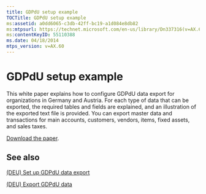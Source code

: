 ```yaml
---
title: GDPdU setup example
TOCTitle: GDPdU setup example
ms:assetid: a0dd6065-c3db-42ff-bc19-a1d084e8db82
ms:mtpsurl: https://technet.microsoft.com/en-us/library/Dn337316(v=AX.60)
ms:contentKeyID: 55110388
ms.date: 04/18/2014
mtps_version: v=AX.60
---
```


# GDPdU setup example 


This white paper explains how to configure GDPdU data export for organizations in Germany and Austria. For each type of data that can be exported, the required tables and fields are explained, and an illustration of the exported text file is provided. You can export master data and transactions for main accounts, customers, vendors, items, fixed assets, and sales taxes.

[Download the paper](http://go.microsoft.com/fwlink/?linkid=313187).

## See also

[(DEU) Set up GDPdU data export](deu-set-up-gdpdu-data-export.md)

[(DEU) Export GDPdU data](deu-export-gdpdu-data.md)

  


